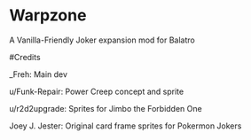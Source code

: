 # Warpzone

A Vanilla-Friendly Joker expansion mod for Balatro

#Credits

_Freh: Main dev

u/Funk-Repair: Power Creep concept and sprite

u/r2d2upgrade: Sprites for Jimbo the Forbidden One

Joey J. Jester: Original card frame sprites for Pokermon Jokers
